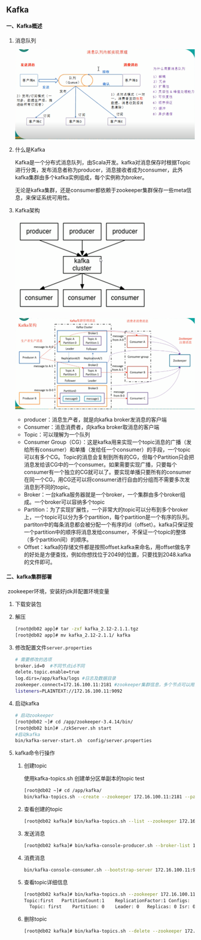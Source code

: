 

## Kafka

#### 一、Kafka概述

1. 消息队列

   ![1562550374968](img\1562550374968.png)

2. 什么是Kafka

   Kafka是一个分布式消息队列，由Scala开发。kafka对消息保存时根据Topic进行分类，发布消息者称为producer，消息接收者成为consumer，此外kafka集群由多个kafka实例组成，每个实例称为broker。

   无论是kafka集群，还是consumer都依赖于zookeeper集群保存一些meta信息，来保证系统可用性。

3. Kafka架构

   ![kafka01](img\kafka架构01.png)

   

   ![kafka02](img\kafka架构02.png)

   - producer：消息生产者，就是向kafka broker发消息的客户端
   - Consumer：消息消费者，向kafka broker取消息的客户端
   - Topic：可以理解为一个队列
   - Consumer Group（CG）：这是kafka用来实现一个topic消息的广播（发给所有consumer）和单播（发给任一个consumer）的手段，一个topic可以有多个CG。Topic的消息会复制到所有的CG，但每个Partition只会把消息发给该CG中的一个consumer。如果需要实现广播，只要每个consumer有一个独立的CG就可以了。要实现单播只要所有的consumer在同一个CG，用CG还可以将consumer进行自由的分组而不需要多次发消息到不同的topic。
   - Broker：一台kafka服务器就是一个broker，一个集群由多个broker组成。一个broker可以容纳多个topic
   - Partition：为了实现扩展性，一个非常大的topic可以分布到多个broker上，一个topic可以分为多个partition，每个partition是一个有序的队列。partiton中的每条消息都会被分配一个有序的id（offset）。kafka只保证按一个partition中的顺序将消息发给consumer，不保证一个topic的整体（多个partition间）的顺序。
   - Offset：kafka的存储文件都是按照offset.kafka来命名，用offset做名字的好处是方便查找，例如你想找位于2049的位置，只要找到2048.kafka的文件即可。

#### 二、kafka集群部署

​	zookeeper环境，安装好jdk并配置环境变量

1. 下载安装包

2. 解压

   ```bash
   [root@db02 app]# tar -zxf kafka_2.12-2.1.1.tgz
   [root@db02 app]# mv kafka_2.12-2.1.1/ kafka
   ```

3. 修改配置文件`server.properties`

   ```bash
   # 需要修改的选项
   broker.id=0  #不同节点id不同
   delete.topic.enable=true
   log.dirs=/app/kafka/logs #日志及数据目录
   zookeeper.connect=172.16.100.11:2181 #zookeeper集群信息，多个节点可以用逗号分隔
   listeners=PLAINTEXT://172.16.100.11:9092
   ```

4. 启动kafka

   ```bash
   # 启动zookeeper
   [root@db02 ~]# cd /app/zookeeper-3.4.14/bin/
   [root@db02 bin]# ./zkServer.sh start
   #启动kafka
   bin/kafka-server-start.sh  config/server.properties
   ```

5. kafka命令行操作

   1. 创建topic

      使用kafka-topics.sh 创建单分区单副本的topic test

      ```bash
      [root@db02 ~]# cd /app/kafka/
      bin/kafka-topics.sh --create --zookeeper 172.16.100.11:2181 --partitions 1 --replication-factor 1 --topic first
      ```

   2. 查看创建的topic

      ```bash
      [root@db02 kafka]# bin/kafka-topics.sh --list --zookeeper 172.16.100.11:2181
      ```

   3. 发送消息

      ```bash
      [root@db02 kafka]# bin/kafka-console-producer.sh --broker-list 172.16.100.11:9092 --topic first
      ```

   4. 消费消息

      ```bash
      bin/kafka-console-consumer.sh --bootstrap-server 172.16.100.11:9092 --topic first --from-beginning
      ```

   5. 查看topic详细信息

      ```bash
      [root@db02 kafka]# bin/kafka-topics.sh --zookeeper 172.16.100.11:2181 --describe --topic first
      Topic:first	PartitionCount:1	ReplicationFactor:1	Configs:
      	Topic: first	Partition: 0	Leader: 0	Replicas: 0	Isr: 0
      
      ```

   6. 删除topic

      ```bash
      [root@db02 kafka]# bin/kafka-topics.sh --delete --zookeeper 172.16.100.11:2181 --topic first
      ```

